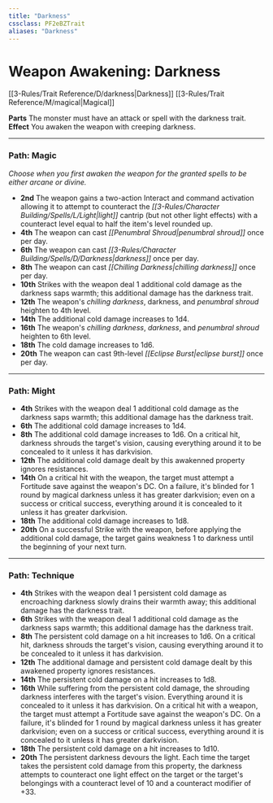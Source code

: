 ```yaml
---
title: "Darkness"
cssclass: PF2eBZTrait
aliases: "Darkness"
---
```


# Weapon Awakening: Darkness
[[3-Rules/Trait Reference/D/darkness|Darkness]] [[3-Rules/Trait Reference/M/magical|Magical]]

**Parts** The monster must have an attack or spell with the darkness trait.
**Effect** You awaken the weapon with creeping darkness.

* * *

### Path: Magic  
*Choose when you first awaken the weapon for the granted spells to be either arcane or divine.*

*   **2nd** The weapon gains a two-action Interact and command activation allowing it to attempt to counteract the _[[3-Rules/Character Building/Spells/L/Light|light]]_ cantrip (but not other light effects) with a counteract level equal to half the item's level rounded up.
*   **4th** The weapon can cast _[[Penumbral Shroud|penumbral shroud]]_ once per day.
*   **6th** The weapon can cast _[[3-Rules/Character Building/Spells/D/Darkness|darkness]]_ once per day.
*   **8th** The weapon can cast _[[Chilling Darkness|chilling darkness]]_ once per day.
*   **10th** Strikes with the weapon deal 1 additional cold damage as the darkness saps warmth; this additional damage has the darkness trait.
*   **12th** The weapon's _chilling darkness_, darkness, and _penumbral shroud_ heighten to 4th level.
*   **14th** The additional cold damage increases to 1d4.
*   **16th** The weapon's _chilling darkness_, _darkness_, and _penumbral shroud_ heighten to 6th level.
*   **18th** The cold damage increases to 1d6.
*   **20th** The weapon can cast 9th-level _[[Eclipse Burst|eclipse burst]]_ once per day.

* * *

### Path: Might
*   **4th** Strikes with the weapon deal 1 additional cold damage as the darkness saps warmth; this additional damage has the darkness trait.
*   **6th** The additional cold damage increases to 1d4.
*   **8th** The additional cold damage increases to 1d6. On a critical hit, darkness shrouds the target's vision, causing everything around it to be concealed to it unless it has darkvision.
*   **12th** The additional cold damage dealt by this awakenned property ignores resistances.
*   **14th** On a critical hit with the weapon, the target must attempt a Fortitude save against the weapon's DC. On a failure, it's blinded for 1 round by magical darkness unless it has greater darkvision; even on a success or critical success, everything around it is concealed to it unless it has greater darkvision.
*   **18th** The additional cold damage increases to 1d8.
*   **20th** On a successful Strike with the weapon, before applying the additional cold damage, the target gains weakness 1 to darkness until the beginning of your next turn.

* * *
 
### Path: Technique
*   **4th** Strikes with the weapon deal 1 persistent cold damage as encroaching darkness slowly drains their warmth away; this additional damage has the darkness trait.
*   **6th** Strikes with the weapon deal 1 additional cold damage as the darkness saps warmth; this additional damage has the darkness trait.
*   **8th** The persistent cold damage on a hit increases to 1d6. On a critical hit, darkness shrouds the target's vision, causing everything around it to be concealed to it unless it has darkvision.
*   **12th** The additional damage and persistent cold damage dealt by this awakened property ignores resistances.
*   **14th** The persistent cold damage on a hit increases to 1d8.
*   **16th** While suffering from the persistent cold damage, the shrouding darkness interferes with the target's vision. Everything around it is concealed to it unless it has darkvision. On a critical hit with a weapon, the target must attempt a Fortitude save against the weapon's DC. On a failure, it's blinded for 1 round by magical darkness unless it has greater darkvision; even on a success or critical success, everything around it is concealed to it unless it has greater darkvision.
*   **18th** The persistent cold damage on a hit increases to 1d10.
*   **20th** The persistent darkness devours the light. Each time the target takes the persistent cold damage from this property, the darkness attempts to counteract one light effect on the target or the target's belongings with a counteract level of 10 and a counteract modifier of +33.